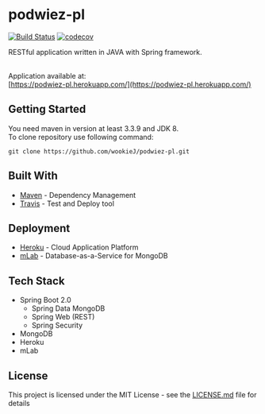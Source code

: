 # podwiez-pl
[![Build Status](https://travis-ci.org/wookieJ/podwiez-pl.svg?branch=master)](https://travis-ci.org/wookieJ/podwiez-pl)
[![codecov](https://codecov.io/gh/wookieJ/podwiez-pl/branch/master/graph/badge.svg)](https://codecov.io/gh/wookieJ/podwiez-pl)<br/>

RESTful application written in JAVA with Spring framework. <br/><br/>

Application available at: <br/>
[https://podwiez-pl.herokuapp.com/](https://podwiez-pl.herokuapp.com/)

## Getting Started

You need maven in version at least 3.3.9 and JDK 8.<br/>
To clone repository use following command:

```
git clone https://github.com/wookieJ/podwiez-pl.git
```
<!--
## Installing

To build and install project use following command:
```
mvn clean install compile
```
-->
<!-- Add manifest and than package command above for install and running section -->

<!--
## Running
After building the application run following command to start it:
```
java -jar target/rest-app.jar
```
Maybe add choosing port option in parameters when starting jar file and add exception and description of it here.
-->

## Built With
* [Maven](https://maven.apache.org/) - Dependency Management
* [Travis](https://travis-ci.org/) - Test and Deploy tool

## Deployment
* [Heroku](https://www.heroku.com/) - Cloud Application Platform
* [mLab](https://mlab.com/home) - Database-as-a-Service for MongoDB

## Tech Stack
* Spring Boot 2.0
  * Spring Data MongoDB
  * Spring Web (REST)
  * Spring Security
* MongoDB
* Heroku
* mLab

## License
This project is licensed under the MIT License - see the [LICENSE.md](LICENSE.md) file for details

